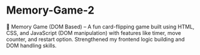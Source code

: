 # Memory-Game-2
🧠 Memory Game (DOM Based) – A fun card-flipping game built using HTML, CSS, and JavaScript (DOM manipulation) with features like timer, move counter, and restart option. Strengthened my frontend logic building and DOM handling skills.
